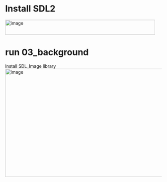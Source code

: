 # Install SDL2
<img width="482" height="48" alt="image" src="https://github.com/user-attachments/assets/6a7f59b2-6019-4470-b4cf-d29703590c7b" />

# run 03_background
Install SDL_Image library
<img width="1201" height="347" alt="image" src="https://github.com/user-attachments/assets/4a666327-ca59-4ed3-aa80-cf2e361e3084" />

